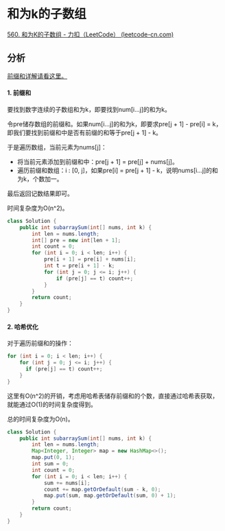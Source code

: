 # 和为k的子数组

[560. 和为K的子数组 - 力扣（LeetCode） (leetcode-cn.com)](https://leetcode-cn.com/problems/subarray-sum-equals-k/)

## 分析

[前缀和详解请看这里。](https://seiei17.notion.site/dc2f734320d248f49e2e50507949672c)

#### 1. 前缀和

要找到数字连续的子数组和为k，即要找到num[i...j]的和为k。

令pre储存数组的前缀和。如果num[i...j]的和为k，即要求pre[j + 1] - pre[i] = k，即我们要找到前缀和中是否有前缀的和等于pre[j + 1] - k。

于是遍历数组，当前元素为nums[j]：

*   将当前元素添加到前缀和中：pre[j + 1] = pre[j] + nums[j]。
*   遍历前缀和数组：i : [0, j]，如果pre[i] = pre[j + 1] - k，说明nums[i...j]的和为k，个数加一。

最后返回记数结果即可。

时间复杂度为O(n^2)。

```java
class Solution {
    public int subarraySum(int[] nums, int k) {
        int len = nums.length;
        int[] pre = new int[len + 1];
        int count = 0;
        for (int i = 0; i < len; i++) {
            pre[i + 1] = pre[i] + nums[i];
            int t = pre[i + 1] - k;
            for (int j = 0; j <= i; j++) {
                if (pre[j] == t) count++;
            }
        }
        return count;
    }
}
```

#### 2. 哈希优化

对于遍历前缀和的操作：

```java
for (int i = 0; i < len; i++) {
  	for (int j = 0; j <= i; j++) {
      if (pre[j] == t) count++;
    }
}
```

这里有O(n^2)的开销，考虑用哈希表储存前缀和的个数，直接通过哈希表获取，就能通过O(1)的时间复杂度得到。

总的时间复杂度为O(n)。

```java
class Solution {
    public int subarraySum(int[] nums, int k) {
        int len = nums.length;
        Map<Integer, Integer> map = new HashMap<>();
        map.put(0, 1);
        int sum = 0;
        int count = 0;
        for (int i = 0; i < len; i++) {
            sum += nums[i];
            count += map.getOrDefault(sum - k, 0);
            map.put(sum, map.getOrDefault(sum, 0) + 1);
        }
        return count;
    }
}
```

